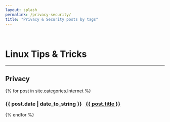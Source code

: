 ```yaml
---
layout: splash
permalink: /privacy-security/
title: "Privacy & Security posts by tags" 
---
```

<br>

# Linux Tips & Tricks
<hr>

## Privacy
{% for post in site.categories.Internet %}
  <h3>
    <span>{{ post.date | date_to_string }}</span> &nbsp;
    <a href="{{ post.url }}">{{ post.title }}</a>
  </h3>
{% endfor %}